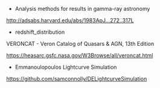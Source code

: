 
- Analysis methods for results in gamma-ray astronomy

http://adsabs.harvard.edu/abs/1983ApJ...272..317L



- redshift_distribution

VERONCAT - Veron Catalog of Quasars & AGN, 13th Edition

https://heasarc.gsfc.nasa.gov/W3Browse/all/veroncat.html

- Emmanoulopoulos Lightcurve Simulation

https://github.com/samconnolly/DELightcurveSimulation